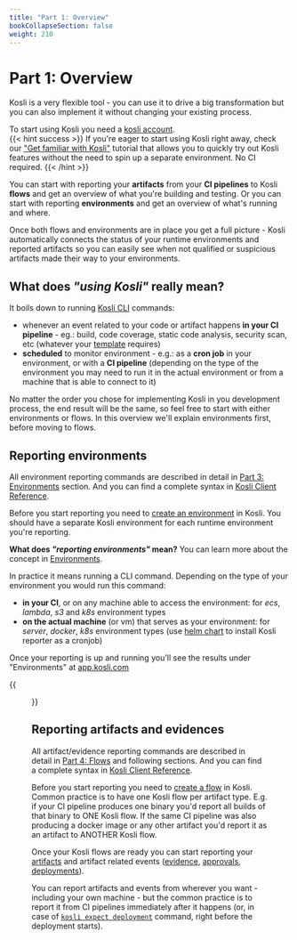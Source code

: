 ```yaml
---
title: "Part 1: Overview"
bookCollapseSection: false
weight: 210
---
```

# Part 1: Overview

Kosli is a very flexible tool - you can use it to drive a big transformation but you can also implement it without changing your existing process. 

To start using Kosli you need a [kosli account](https://app.kosli.com/sign-up).  
{{< hint success >}}
If you're eager to start using Kosli right away, check our ["Get familiar with Kosli"](/tutorials/get_familiar_with_kosli/) tutorial that allows you to quickly try out Kosli features without the need to spin up a separate environment. No CI required.
{{< /hint >}}

You can start with reporting your **artifacts** from your **CI pipelines** to Kosli **flows** and get an overview of what you're building and testing. Or you can start with reporting **environments** and get an overview of what's running and where. 

Once both flows and environments are in place you get a full picture - Kosli automatically connects the status of your runtime environments and reported artifacts so you can easily see when not qualified or suspicious artifacts made their way to your environments.

## What does *"using Kosli"* really mean? 

It boils down to running [Kosli CLI](/kosli_overview/kosli_tools/#cli) commands:
* whenever an event related to your code or artifact happens **in your CI pipeline** - eg.: build, code coverage, static code analysis, security scan, etc (whatever your [template](/kosli_overview/what_is_kosli/#template) requires)
* **scheduled** to monitor environment - e.g.: as a **cron job** in your environment, or with a **CI pipeline** (depending on the type of the environment you may need to run it in the actual environment or from a machine that is able to connect to it)

No matter the order you chose for implementing Kosli in you development process, the end result will be the same, so feel free to start with either environments or flows. In this overview we'll explain environments first, before moving to flows.

## Reporting environments

All environment reporting commands are described in detail in [Part 3: Environments](/getting_started/part_3_environments/) section. And you can find a complete syntax in [Kosli Client Reference](/client_reference/).

Before you start reporting you need to [create an environment](/getting_started/part_3_environments/#create-an-environment) in Kosli. You should have a separate Kosli environment for each runtime environment you're reporting.

**What does *"reporting environments"* mean?** You can learn more about the concept in [Environments](/kosli_overview/what_is_kosli/#environments).

In practice it means running a CLI command. Depending on the type of your environment you would run this command:
* **in your CI**, or on any machine able to access the environment: for *ecs*, *lambda*, *s3* and *k8s* environment types
* **on the actual machine** (or vm) that serves as your environment: for *server*, *docker*, *k8s* environment types (use [helm chart](/helm) to install Kosli reporter as a cronjob)

Once your reporting is up and running you'll see the results under "Environments" at [app.kosli.com](https://app.kosli.com)

{{<figure src="/images/envs.png" alt="Environments at app.kosli.com" width="900">}}

## Reporting artifacts and evidences

All artifact/evidence reporting commands are described in detail in [Part 4: Flows](/getting_started/part_4_flows/) and following sections. And you can find a complete syntax in [Kosli Client Reference](/client_reference/).

Before you start reporting you need to [create a flow](/getting_started/part_4_flows/#create-a-flow) in Kosli. Common practice is to have one Kosli flow per artifact type. E.g. if your CI pipeline produces one binary you'd report all builds of that binary to ONE Kosli flow. If the same CI pipeline was also producing a docker image or any other artifact you'd report it as an artifact to ANOTHER Kosli flow. 

Once your Kosli flows are ready you can start reporting your [artifacts](/getting_started/part_5_artifacts/) and artifact related events ([evidence](/getting_started/part_6_evidence/), [approvals](/getting_started/part_7_approvals/), [deployments](/getting_started/part_8_deployments/)).

You can report artifacts and events from wherever you want - including your own machine - but the common practice is to report it from CI pipelines immediately after it happens (or, in case of [`kosli expect deployment`](/client_reference/kosli_expect_deployment/) command, right before the deployment starts).

